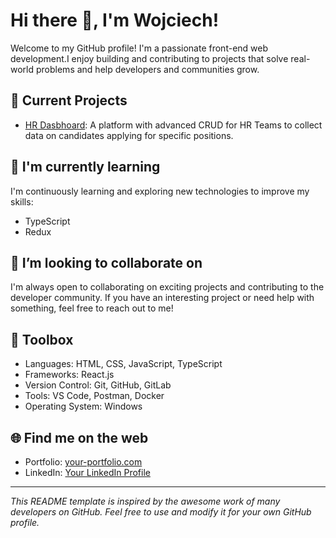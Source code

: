 # Hi there 👋, I'm Wojciech!



Welcome to my GitHub profile! I'm a passionate front-end web development.I enjoy building and contributing to projects that solve real-world problems and help developers and communities grow.

## 🔭 Current Projects

- [HR Dasbhoard](https://github.com/Wojciech-Jezierski/HR-Dashboard): A platform with advanced CRUD for HR Teams to collect data on candidates applying for specific positions.

## 🌱 I'm currently learning

I'm continuously learning and exploring new technologies to improve my skills:

- TypeScript
- Redux

## 👯 I’m looking to collaborate on

I'm always open to collaborating on exciting projects and contributing to the developer community. If you have an interesting project or need help with something, feel free to reach out to me!

## 🧰 Toolbox

- Languages: HTML, CSS, JavaScript, TypeScript
- Frameworks: React.js
- Version Control: Git, GitHub, GitLab
- Tools: VS Code, Postman, Docker
- Operating System: Windows


## 🌐 Find me on the web

- Portfolio: [your-portfolio.com](https://www.your-portfolio.com)
- LinkedIn: [Your LinkedIn Profile](https://www.linkedin.com/in/your-linkedin-profile)


---

_This README template is inspired by the awesome work of many developers on GitHub. Feel free to use and modify it for your own GitHub profile._
